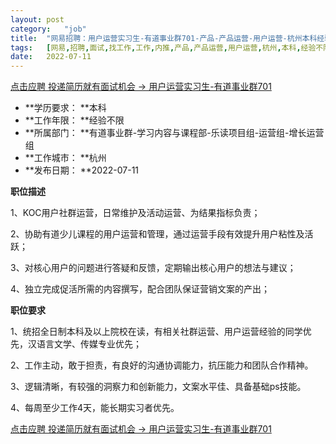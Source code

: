```yaml
---
layout:	post
category:	"job"
title:	"网易招聘：用户运营实习生-有道事业群701-产品-产品运营-用户运营-杭州本科经验不限"
tags:	[网易,招聘,面试,找工作,工作,内推,产品,产品运营,用户运营,杭州,本科,经验不限]
date:	2022-07-11
---
```


[点击应聘 投递简历就有面试机会 ->  用户运营实习生-有道事业群701](http://mobile.bole.netease.com/bole/boleDetail?id=41481&employeeId=346f03c3cda5f04c&key=all)



- **学历要求： **本科
- **工作年限： **经验不限
- **所属部门： **有道事业群-学习内容与课程部-乐读项目组-运营组-增长运营组
- **工作城市： **杭州
- **发布日期： **2022-07-11



**职位描述**

1、KOC用户社群运营，日常维护及活动运营、为结果指标负责；

2、协助有道少儿课程的用户运营和管理，通过运营手段有效提升用户粘性及活跃；

3、对核心用户的问题进行答疑和反馈，定期输出核心用户的想法与建议；

4、独立完成促活所需的内容撰写，配合团队保证营销文案的产出；



**职位要求**

1、统招全日制本科及以上院校在读，有相关社群运营、用户运营经验的同学优先，汉语言文学、传媒专业优先；

2、工作主动，敢于担责，有良好的沟通协调能力，抗压能力和团队合作精神。

3、逻辑清晰，有较强的洞察力和创新能力，文案水平佳、具备基础ps技能。 

4、每周至少工作4天，能长期实习者优先。



[点击应聘 投递简历就有面试机会 ->  用户运营实习生-有道事业群701](http://mobile.bole.netease.com/bole/boleDetail?id=41481&employeeId=346f03c3cda5f04c&key=all)